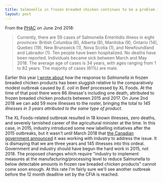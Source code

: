 ```yaml
---
title: Salmonella in frozen breaded chicken continues to be a problem in Canada
layout: post
---
```


From the [PHAC][PHAC] on June 2nd 2018:
> Currently, there are 59 cases of Salmonella Enteritidis illness in eight provinces: British Columbia (6), Alberta (8), Manitoba (9), Ontario (14), Quebec (19), New Brunswick (1), Nova Scotia (1), and Newfoundland and Labrador (1). Ten people have been hospitalized. No deaths have been reported. Individuals became sick between March and May 2018. The average age of cases is 34 years, with ages ranging from 1 to 82 years. The majority of cases (61%) are male.

Earlier this year [I wrote about][oldpost] how the response to *Salmonella* in frozen breaded chicken products has been sluggish relative to the comparatively modest outbreak caused by *E. coli* in Beef processed by XL Foods. At the time of that post there were 86 illnesse's including one death, attributed to frozen breaded chicken products between 2015 and 2017. On June 2nd 2018 we can add 59 more illnesses to the roster, bringing the total to *145 illnesses in 3 years attributed to the same type of product*.

The XL Foods-related outbreak resulted in 18 known illnesses, zero deaths, and severely tarnished career of the agricultural minister at the time. In this case, in 2015, industry introduced some new labelling initiatives after the 2015 outbreaks, but it wasn't until March 2018 that [the Canadian government announced][cfia announcement] it was working with industry to address the issue. It is dismaying that we are three years and 145 illnesses into this ordeal. Government and industry should have begun the hard work in 2015, not 2018. The proposed changes which require "industry to implement measures at the manufacturing/processing level to reduce Salmonella to below detectable amounts in frozen raw breaded chicken products" cannot come soon enough. At this rate I'm fairly sure we'll see another outbreak before the 12 month deadline set by the CFIA is reached.

[PHAC]: https://www.canada.ca/en/public-health/services/public-health-notices/2018/public-health-notice-outbreak-salmonella-infections-linked-poultry-frozen-raw-breaded-chicken-products.html
[oldpost]: https://scottlougheed.com/2018/03/18/salmonella-in-frozen-chicken.html
[cfia announcement]: http://www.inspection.gc.ca/food/meat-and-poultry-products/program-changes/2018-03-12/eng/1520884138067/1520884138707